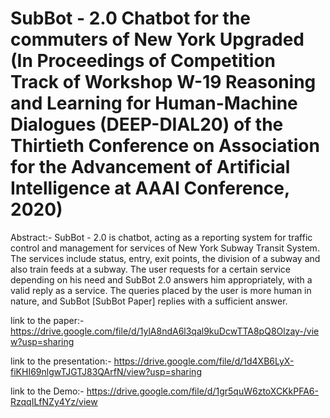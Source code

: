 # SubBot - 2.0 Chatbot for the commuters of New York Upgraded (In Proceedings of Competition Track of Workshop W-19 Reasoning and Learning for Human-Machine Dialogues (DEEP-DIAL20) of the Thirtieth Conference on Association for the Advancement of Artificial Intelligence at AAAI Conference, 2020)

Abstract:- SubBot - 2.0 is chatbot, acting as a reporting system for traffic control and management for services of New York Subway
Transit System. The services include status, entry, exit points, the division of a subway and also train feeds at a subway. The
user requests for a certain service depending on his need and SubBot 2.0 answers him appropriately, with a valid reply as a service. The queries placed by the user is more human in nature, and SubBot [SubBot Paper] replies with a sufficient answer. 

link to the paper:- https://drive.google.com/file/d/1ylA8ndA6l3qal9kuDcwTTA8pQ8Olzay-/view?usp=sharing

link to the presentation:- https://drive.google.com/file/d/1d4XB6LyX-fiKHI69nlgwTJGTJ83QArfN/view?usp=sharing

link to the Demo:- https://drive.google.com/file/d/1gr5quW6ztoXCKkPFA6-RzqqILfNZy4Yz/view

